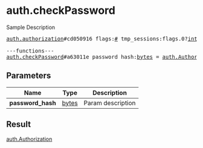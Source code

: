 # auth.checkPassword

Sample Description

<pre>
<a href="../constructor/auth.authorization">auth.authorization</a>#cd050916 flags:<a href="../type/#.md">#</a> tmp_sessions:flags.0?<a href="../type/int.md">int</a> user:<a href="../type/User.md">User</a> = <a href="../type/auth.Authorization.md">auth.Authorization</a>;

---functions---
<a href="../method/auth.checkPassword.md">auth.checkPassword</a>#a63011e password_hash:<a href="../type/bytes.md">bytes</a> = <a href="../type/auth.Authorization.md">auth.Authorization</a>;</pre>
## Parameters

| Name | Type | Description |
|------|:----:|-------------|
| **password_hash** | <a href="../type/bytes.md">bytes</a> | Param description |

## Result

<a href="../type/auth.Authorization.md">auth.Authorization</a>

